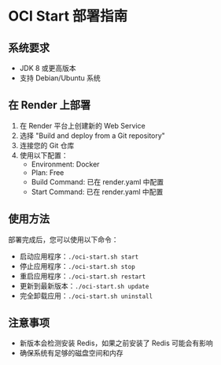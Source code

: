 # OCI Start 部署指南

## 系统要求
- JDK 8 或更高版本
- 支持 Debian/Ubuntu 系统

## 在 Render 上部署

1. 在 Render 平台上创建新的 Web Service
2. 选择 "Build and deploy from a Git repository"
3. 连接您的 Git 仓库
4. 使用以下配置：
   - Environment: Docker
   - Plan: Free
   - Build Command: 已在 render.yaml 中配置
   - Start Command: 已在 render.yaml 中配置

## 使用方法

部署完成后，您可以使用以下命令：

- 启动应用程序：`./oci-start.sh start`
- 停止应用程序：`./oci-start.sh stop`
- 重启应用程序：`./oci-start.sh restart`
- 更新到最新版本：`./oci-start.sh update`
- 完全卸载应用：`./oci-start.sh uninstall`

## 注意事项

- 新版本会检测安装 Redis，如果之前安装了 Redis 可能会有影响
- 确保系统有足够的磁盘空间和内存 